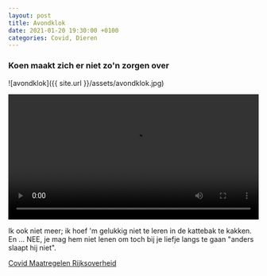 ```yaml
---
layout: post
title: Avondklok
date: 2021-01-20 19:30:00 +0100
categories: Covid, Dieren
---
```


### Koen maakt zich er niet zo'n zorgen over

![avondklok]({{ site.url }}/assets/avondklok.jpg)

<video style="width:100%" controls>
  <source src="{{ site.url }}/assets/uitlaten.mp4">
 ![videotag not supported]({{ site.url }}/assets/avondklok.jpg)
</video> 

Ik ook niet meer; ik hoef 'm gelukkig niet te leren in de kattebak te kakken. En ... NEE, je mag hem niet lenen om toch bij je liefje langs te gaan "anders slaapt hij niet".

[Covid Maatregelen Rijksoverheid](https://www.rijksoverheid.nl/actueel/nieuws/2021/01/20/lockdown-verder-aangescherpt-vanwege-zorgen-om-nieuwe-virusvarianten)
